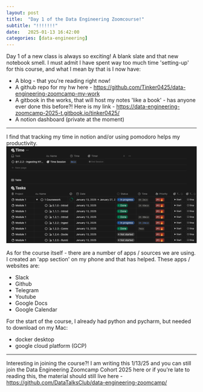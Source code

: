 ```yaml
---
layout: post
title:  "Day 1 of the Data Engineering Zoomcourse!"
subtitle: "!!!!!!!"
date:   2025-01-13 16:42:00
categories: [data-engineering]
---
```

Day 1 of a new class is always so exciting! A blank slate and that 
new notebook smell. I must admit I have spent way too much 
time 'setting-up' for this course, and what I mean by that is I now have:
- A blog - that you're reading right now!
- A github repo for my hw here - https://github.com/Tinker0425/data-engineering-zoomcamp-my-work
- A gitbook in the works, that will host my notes 'like a book' - has anyone ever done this before?! Here is my link - https://data-engineering-zoomcamp-2025-t.gitbook.io/tinker0425/
- A notion dashboard (private at the moment)

---
I find that tracking my time in notion and/or using pomodoro helps my productivity.
![day1_notion.png](../assets/images/day1_notion.png)

As for the course itself - there are a number of apps / sources we are using. I created an 'app section' on my phone and
that has helped. These apps / websites are:
- Slack
- Github
- Telegram
- Youtube
- Google Docs
- Google Calendar

For the start of the course, I already had python and pycharm, 
but needed to download on my Mac:
- docker desktop 
- google cloud platform (GCP) 


***
Interesting in joining the course?! I am writing this 1/13/25 and you can still join
the Data Engineering Zoomcamp Cohort 2025 here or if you're late to 
reading this, the material should still live here - https://github.com/DataTalksClub/data-engineering-zoomcamp/

